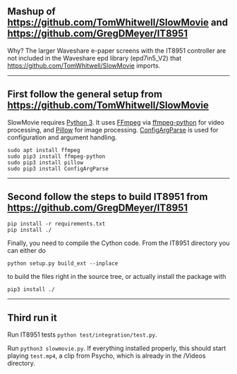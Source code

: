 ## Mashup of https://github.com/TomWhitwell/SlowMovie and https://github.com/GregDMeyer/IT8951

Why? The larger Waveshare e-paper screens with the IT8951 controller are not included in the Waveshare epd library (epd7in5_V2) that https://github.com/TomWhitwell/SlowMovie imports.

---

## First follow the general setup from https://github.com/TomWhitwell/SlowMovie

SlowMovie requires [Python 3](https://www.python.org). It uses [FFmpeg](https://ffmpeg.org) via [ffmpeg-python](https://github.com/kkroening/ffmpeg-python) for video processing, and [Pillow](https://python-pillow.org) for image processing. [ConfigArgParse](https://github.com/bw2/ConfigArgParse) is used for configuration and argument handling.

```
sudo apt install ffmpeg
sudo pip3 install ffmpeg-python
sudo pip3 install pillow
sudo pip3 install ConfigArgParse
```

---

## Second follow the steps to build IT8951 from https://github.com/GregDMeyer/IT8951

```
pip install -r requirements.txt
pip install ./
```

Finally, you need to compile the Cython code. From the IT8951 directory you can either do

```
python setup.py build_ext --inplace
```

to build the files right in the source tree, or actually install the package with

```
pip3 install ./
```

---

## Third run it

Run IT8951 tests `python test/integration/test.py`.

Run `python3 slowmovie.py`. If everything installed properly, this should start playing `test.mp4`, a clip from Psycho, which is already in the /Videos directory.
